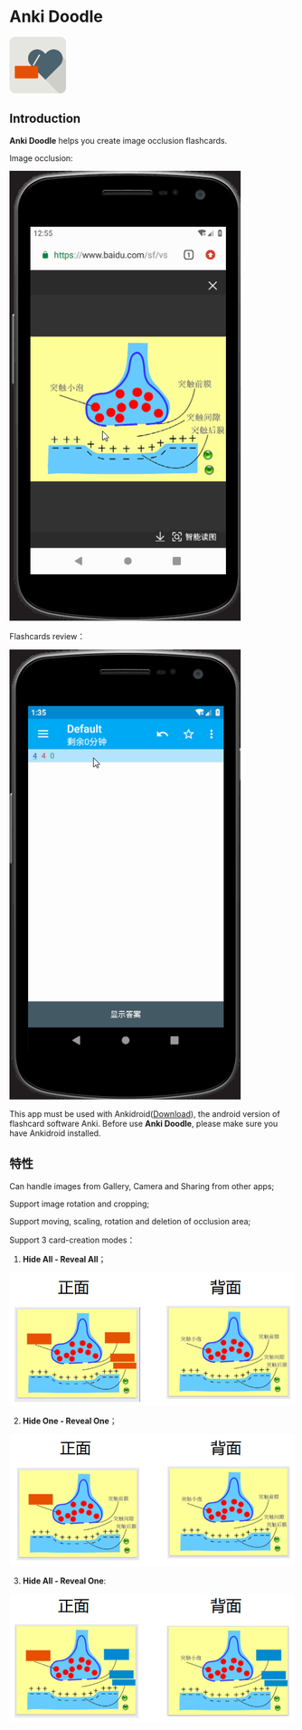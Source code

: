 # Anki Doodle

<img src='etc/icons/ic_launcher.png' width='100px' height='100px'>

## Introduction

**Anki Doodle** helps you create image occlusion flashcards.

Image occlusion:

![](etc/pic/ankidoodle.gif)

Flashcards review：

![](etc/pic/ankidroid.gif)

This app must be used with Ankidroid([Download](https://play.google.com/store/apps/details?id=com.ichi2.anki)), the android version of flashcard software Anki. Before use **Anki Doodle**, please make sure you have Ankidroid installed.

## 特性

Can handle images from Gallery, Camera and Sharing from other apps;

Support image rotation and cropping;

Support moving, scaling, rotation and deletion of occlusion area;

Support 3 card-creation modes：

1. **Hide All - Reveal All**；

![](etc/pic/mode_1.png)

2. **Hide One - Reveal One**；

![](etc/pic/mode_2.png)

3. **Hide All - Reveal One**:

![](etc/pic/mode_3.png)

